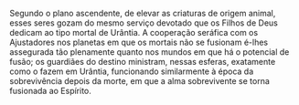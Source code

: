 ﻿Segundo o plano ascendente, de elevar as criaturas de origem animal, esses seres gozam do mesmo serviço devotado que os Filhos de Deus dedicam ao tipo mortal de Urântia. A cooperação seráfica com os Ajustadores nos planetas em que os mortais não se fusionam é-lhes assegurada tão plenamente quanto nos mundos em que há o potencial de fusão; os guardiães do destino ministram, nessas esferas, exatamente como o fazem em Urântia, funcionando similarmente à época da sobrevivência depois da morte, em que a alma sobrevivente se torna fusionada ao Espírito.